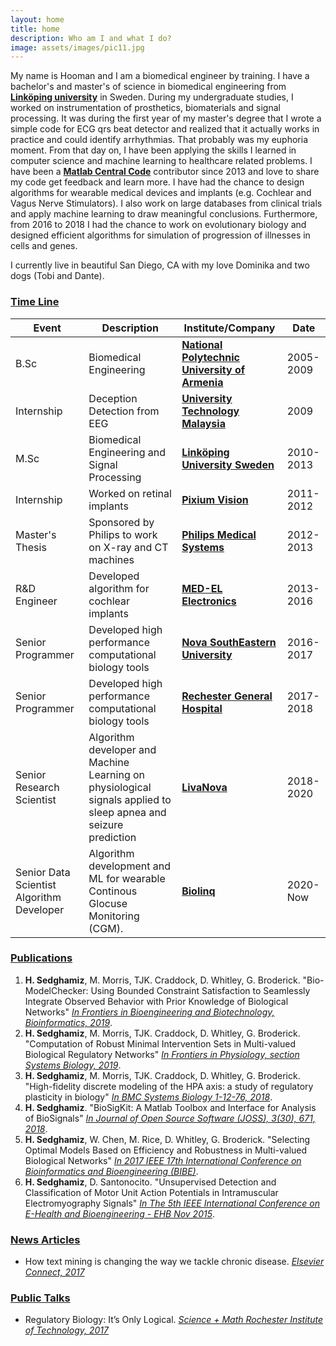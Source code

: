 ```yaml
---
layout: home
title: home
description: Who am I and what I do?
image: assets/images/pic11.jpg
---
```


My name is Hooman and I am a biomedical engineer by training. I have a bachelor's and master's of science in biomedical engineering from [**Linköping university**](https://liu.se/en) in Sweden. During my undergraduate studies, I worked on instrumentation of prosthetics, biomaterials and signal processing.
It was during the first year of my master's degree that I wrote a simple code for ECG qrs beat detector and realized that it actually works in practice and could identify arrhythmias. That probably was my euphoria moment. From that day on, I have been applying the skills I learned in computer science and machine learning
to healthcare related problems. I have been a [**Matlab Central Code**](https://www.mathworks.com/matlabcentral/profile/authors/2510422-hooman-sedghamiz) contributor since 2013 and love to share my code get feedback and learn more. I have had the chance to design algorithms for wearable medical devices and implants (e.g. Cochlear and Vagus Nerve Stimulators).
I also work on large databases from clinical trials and apply machine learning to draw meaningful conclusions. Furthermore, from 2016 to 2018 I had the chance to work on evolutionary biology and designed efficient algorithms for simulation of progression of illnesses in cells and genes.

I currently live in beautiful San Diego, CA with my love Dominika and two dogs (Tobi and Dante).

<!-- Interactive Software knowledge -->



<!-- Two -->
<section id="three" class="spotlights">
	<section>
	    <div class="3u" id="chart_title"></div>
		<div class="12u" id="chart_program"></div>
		<div class="12u$" id="chart_sci"></div>
	</section>
</section>

<!-- Table -->
<h3><u>Time Line</u></h3>
<div class="table-wrapper" id="table_SS">
	<table>
		<thead>
			<tr>
				<th>Event</th>
				<th>Description</th>
				<th>Institute/Company</th>
				<th>Date</th>
			</tr>
		</thead>
		<tbody>
			<tr>
				<td>B.Sc</td>
				<td>Biomedical Engineering</td>
				<td><a href="https://en.wikipedia.org/wiki/National_Polytechnic_University_of_Armenia"><b>National Polytechnic University of Armenia</b></a></td>
				<td>2005-2009</td>
			</tr>
			<tr>
				<td>Internship</td>
				<td>Deception Detection from EEG</td>
				<td><a href="https://www.utm.my/"><b>University Technology Malaysia</b></a></td>
				<td>2009</td>
			</tr>
			<tr>
				<td>M.Sc</td>
				<td>Biomedical Engineering and Signal Processing</td>
				<td><a href="https://liu.se/en"><b>Linköping University Sweden</b></a></td>
				<td>2010-2013</td>
			</tr>
			<tr>
				<td>Internship</td>
				<td>Worked on retinal implants</td>
				<td><a href="https://www.pixium-vision.com/en"><b>Pixium Vision</b></a></td>
				<td>2011-2012</td>
			</tr>
			<tr>
				<td>Master's Thesis</td>
				<td>Sponsored by Philips to work on X-ray and CT machines</td>
				<td><a href="https://www.usa.philips.com/healthcare"><b>Philips Medical Systems</b></a></td>
				<td>2012-2013</td>
			</tr>
			<tr>
				<td>R&D Engineer</td>
				<td>Developed algorithm for cochlear implants</td>
				<td><a href="https://www.medel.com/"><b>MED-EL Electronics</b></a></td>
				<td>2013-2016</td>
			</tr>
			<tr>
				<td>Senior Programmer</td>
				<td>Developed high performance computational biology tools</td>
				<td><a href="https://www.nova.edu/nim/index.html"><b>Nova SouthEastern University</b></a></td>
				<td>2016-2017</td>
			</tr>
			<tr>
				<td>Senior Programmer</td>
				<td>Developed high performance computational biology tools</td>
				<td><a href="https://www.rochesterregional.org/medical-education/research/clinical-systems-biology"><b>Rechester General Hospital</b></a></td>
				<td>2017-2018</td>
			</tr>
		    <tr>
				<td>Senior Research Scientist</td>
				<td>Algorithm developer and Machine Learning on physiological signals applied to sleep apnea and seizure prediction</td>
				<td><a href="https://www.livanova.com"><b>LivaNova</b></a></td>
				<td>2018-2020</td>
			</tr>
			<tr>
				<td>Senior Data Scientist Algorithm Developer</td>
				<td>Algorithm development and ML for wearable Continous Glocuse Monitoring (CGM). </td>
				<td><a href="https://www.biolinq.me"><b>Biolinq</b></a></td>
				<td>2020-Now</td>
			</tr>
		</tbody>
	</table>
</div>
<h3><u>Publications</u></h3>
<ol>
			<li><b>H. Sedghamiz</b>, M. Morris, TJK. Craddock, D. Whitley, G. Broderick. 
			"Bio-ModelChecker: Using Bounded Constraint Satisfaction to Seamlessly Integrate Observed Behavior with Prior Knowledge of Biological Networks" 
			<a href="https://www.frontiersin.org/articles/10.3389/fbioe.2019.00048/abstract"> <i>In Frontiers in Bioengineering and Biotechnology, Bioinformatics, 2019</i></a>.</li>
			<li><b>H. Sedghamiz</b>, M. Morris, TJK. Craddock, D. Whitley, G. Broderick. "Computation of Robust Minimal Intervention Sets in Multi-valued Biological Regulatory Networks"
			<a href="https://www.frontiersin.org/articles/10.3389/fphys.2019.00241/abstract"><i>In Frontiers in Physiology, section Systems Biology, 2019</i></a>.</li>
			<li><b>H. Sedghamiz</b>, M. Morris, TJK. Craddock, D. Whitley, G. Broderick. "High-fidelity discrete modeling of the HPA axis: a study of regulatory plasticity in biology"
			<a href="https://bmcsystbiol.biomedcentral.com/articles/10.1186/s12918-018-0599-1"><i>In BMC Systems Biology 1-12-76, 2018</i></a>.</li>
			<li><b>H. Sedghamiz</b>. "BioSigKit: A Matlab Toolbox and Interface for Analysis of BioSignals"   
			<a href="http://joss.theoj.org/papers/10.21105/joss.00671"><i>In Journal of Open Source Software (JOSS), 3(30), 671, 2018</i></a>.</li>
			<li><b>H. Sedghamiz</b>, W. Chen, M. Rice, D. Whitley, G. Broderick. "Selecting Optimal Models Based on Efficiency and Robustness in Multi-valued Biological Networks" 
			<a href="https://ieeexplore.ieee.org/document/8251289/"><i>In 2017 IEEE 17th International Conference on Bioinformatics and Bioengineering (BIBE)</i></a>.</li>
			<li><b>H. Sedghamiz</b>, D. Santonocito. "Unsupervised Detection and Classification of Motor Unit Action Potentials in Intramuscular Electromyography Signals" 
			<a href="https://ieeexplore.ieee.org/document/7391510"><i>In The 5th IEEE International Conference on E-Health and Bioengineering - EHB Nov 2015</i></a>.</li>
</ol>

<h3><u>News Articles</u></h3>
<ul>
<li>How text mining is changing the way we tackle chronic disease.
<a href="https://www.elsevier.com/connect/how-text-mining-is-changing-the-way-we-tackle-chronic-disease"><i>Elsevier Connect, 2017</i></a></li>
</ul>

<h3><u>Public Talks</u></h3>
<ul>
<li>Regulatory Biology: It’s Only Logical.
<a href="https://www.rit.edu/science/event/62219/cacm-seminar"><i>Science + Math Rochester Institute of Technology, 2017</i></a></li>
</ul>


